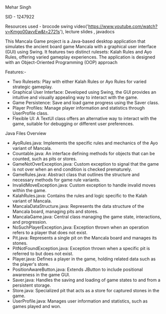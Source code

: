 Mehar Singh

SID - 1247922

Resources used - brocode swing video('https://www.youtube.com/watch?v=Kmgo00avvEw&t=2721s'), lecture slides , javadocs

This Mancala Game project is a Java-based desktop application that simulates the ancient board game Mancala with a graphical user interface (GUI) using Swing. It features two distinct rulesets: Kalah Rules and Ayo Rules, offering varied gameplay experiences. The application is designed with an Object-Oriented Programming (OOP) approach


Features:- 

- Two Rulesets: Play with either Kalah Rules or Ayo Rules for varied strategic gameplay.
- Graphical User Interface: Developed using Swing, the GUI provides an intuitive and visually appealing way to interact with the game.
- Game Persistence: Save and load game progress using the Saver class.
- Player Profiles: Manage player information and statistics through UserProfile class.
- Flexible UI: A TextUI class offers an alternative way to interact with the game, suitable for debugging or different user preferences.

Java Files Overview

- AyoRules.java: Implements the specific rules and mechanics of the Ayo variant of Mancala.
- Countable.java: An interface defining methods for objects that can be counted, such as pits or stores.
- GameNotOverException.java: Custom exception to signal that the game is not over when an end condition is checked prematurely.
- GameRules.java: Abstract class that outlines the structure and necessary methods for game rule variants.
- InvalidMoveException.java: Custom exception to handle invalid moves within the game.
- KalahRules.java: Contains the rules and logic specific to the Kalah variant of Mancala.
- MancalaDataStructure.java: Represents the data structure of the Mancala board, managing pits and stores.
- MancalaGame.java: Central class managing the game state, interactions, and progression.
- NoSuchPlayerException.java: Exception thrown when an operation refers to a player that does not exist.
- Pit.java: Represents a single pit on the Mancala board and manages its stones.
- PitNotFoundException.java: Exception thrown when a specific pit is referred to but does not exist.
- Player.java: Defines a player in the game, holding related data such as the player's store.
- PositionAwareButton.java: Extends JButton to include positional awareness in the game GUI.
- Saver.java: Handles the saving and loading of game states to and from a persistent storage.
- Store.java: Specialized pit that acts as a store for captured stones in the game.
- UserProfile.java: Manages user information and statistics, such as games played and won.

